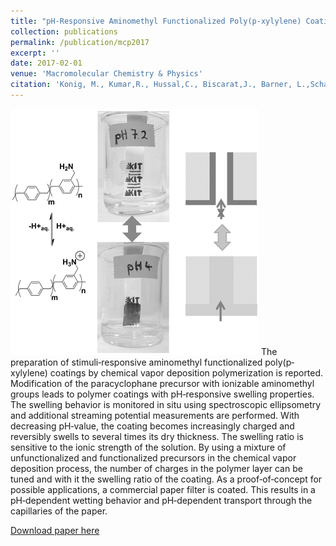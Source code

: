 ```yaml
---
title: "pH-Responsive Aminomethyl Functionalized Poly(p-xylylene) Coatings by Chemical Vapor Deposition Polymerization"
collection: publications
permalink: /publication/mcp2017
excerpt: ''
date: 2017-02-01
venue: 'Macromolecular Chemistry & Physics'
citation: 'Konig, M., Kumar,R., Hussal,C., Biscarat,J., Barner, L.,Schafer, A. & Lahann,J. (2017) Macromolecular Chemistry & Physics, 218, 1600521.'
---
```


![mcp](/images/mcp.png)
The preparation of stimuli‐responsive aminomethyl functionalized poly(p‐xylylene) coatings by chemical vapor deposition polymerization is reported. Modification of the paracyclophane precursor with ionizable aminomethyl groups leads to polymer coatings with pH‐responsive swelling properties. The swelling behavior is monitored in situ using spectroscopic ellipsometry and additional streaming potential measurements are performed. With decreasing pH‐value, the coating becomes increasingly charged and reversibly swells to several times its dry thickness. The swelling ratio is sensitive to the ionic strength of the solution. By using a mixture of unfunctionalized and functionalized precursors in the chemical vapor deposition process, the number of charges in the polymer layer can be tuned and with it the swelling ratio of the coating. As a proof‐of‐concept for possible applications, a commercial paper filter is coated. This results in a pH‐dependent wetting behavior and pH‐dependent transport through the capillaries of the paper.


[Download paper here](http://rmykmr.github.io/files/mcp2017.pdf)
